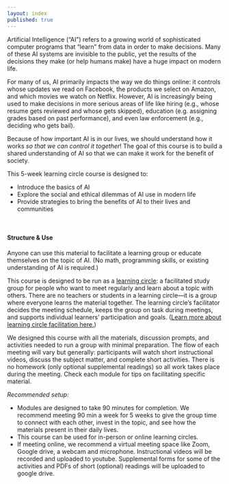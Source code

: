 ```yaml
---
layout: index
published: true
---
```


Artificial Intelligence (“AI”) refers to a growing world of sophisticated computer programs that “learn” from data in order to make decisions. Many of these AI systems are invisible to the public, yet the results of the decisions they make (or help humans make) have a huge impact on modern life. 

For many of us, AI primarily impacts the way we do things online: it controls whose updates we read on Facebook, the products we select on Amazon, and which movies we watch on Netflix. However, AI is increasingly being used to make decisions in more serious areas of life like hiring (e.g., whose resume gets reviewed and whose gets skipped), education (e.g. assigning grades based on past performance), and even law enforcement (e.g., deciding who gets bail).

Because of how important AI is in our lives, we should understand how it works _*so that we can control it together*_! The goal of this course is to build a shared understanding of AI so that we can make it work for the benefit of society.

This 5-week learning circle course is designed to:
* Introduce the basics of AI
* Explore the social and ethical dilemmas of AI use in modern life
* Provide strategies to bring the benefits of AI to their lives and communities

<br>

#### Structure & Use

Anyone can use this material to facilitate a learning group or educate themselves on the topic of AI. (No math, programming skills, or existing understanding of AI is required.)

This course is designed to be run as a [learning circle](https://www.p2pu.org/en/): a facilitated study group for people who want to meet regularly and learn about a topic with others. There are no teachers or students in a learning circle—it is a group where everyone learns the material together. The learning circle’s facilitator decides the meeting schedule, keeps the group on task during meetings, and supports individual learners’ participation and goals. ([Learn more about learning circle facilitation here.](https://www.p2pu.org/en/facilitate/)) 

We designed this course with all the materials, discussion prompts, and activities needed to run a group with minimal preparation. The flow of each meeting will vary but generally: participants will watch short instructional videos, discuss the subject matter,  and complete short activities. There is no homework (only optional supplemental readings) so all work takes place during the meeting. Check each module for tips on facilitating specific material.

*Recommended setup:*
* Modules are designed to take 90 minutes for completion. We recommend meeting 90 min a week for 5 weeks to give the group time to connect with each other, invest in the topic, and see how the materials present in their daily lives.
* This course can be used for in-person or online learning circles. 
* If meeting online, we recommend a virtual meeting space like Zoom, Google drive, a webcam and microphone. Instructional videos will be recorded and uploaded to youtube. Supplemental forms for some of the activities and PDFs of short (optional) readings will be uploaded to google drive.
